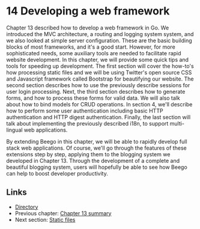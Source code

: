 # 14 Developing a web framework

Chapter 13 described how to develop a web framework in Go. We introduced the MVC architecture, a routing and logging system system, and we also looked at simple server configuration. These are the basic building blocks of most frameworks, and it's a good start. However, for more sophisticated needs, some auxiliary tools are needed to facilitate rapid website development. In this chapter, we will provide some quick tips and tools for speeding up development. The first section will cover the how-to's how processing static files and we will be using Twitter's open source CSS and Javascript framework called Bootstrap for beautifying our website. The second section describes how to use the previously describe sessions for user login processing. Next, the third section describes how to generate forms, and how to process these forms for valid data. We will also talk about how to bind models for CRUD operations. In section 4, we'll describe how to perform some user authentication including basic HTTP authentication and HTTP digest authentication. Finally, the last section will talk about implementing the previously described i18n, to support multi-lingual web applications.

By extending Beego in this chapter, we will be able to rapidly develop full stack web applications. Of course, we'll go through the features of these extensions step by step, applying them to the blogging system we developed in Chapter 13. Through the development of a complete and beautiful blogging system, users will hopefully be able to see how Beego can help to boost developer productivity.

## Links

* [Directory](preface.md)
* Previous chapter: [Chapter 13 summary](13.6.md)
* Next section: [Static files](14.1.md)

